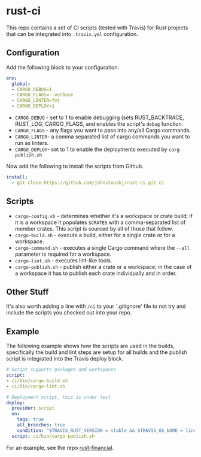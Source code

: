 # rust-ci

This repo contains a set of CI scripts (tested with Travis) for 
Rust projects that can be integrated into `.travis.yml` 
configuration.

## Configuration

Add the following block to your configuration.

``` yaml
env:
  global:
  - CARGO_DEBUG=1
  - CARGO_FLAGS=--verbose
  - CARGO_LINTER=fmt
  - CARGO_DEPLOY=1
```

* `CARGO_DEBUG` - set to 1 to enable debugging (sets RUST_BACKTRACE,
  RUST_LOG, CARGO_FLAGS, and enables the script's `debug` function.
* `CARGO_FLAGS` - any flags you want to pass into any/all Cargo
  commands.
* `CARGO_LINTER`- a comma separated list of cargo commands you want
  to run as linters. 
* `CARGO_DEPLOY`- set to 1 to enable the deployments executed by
  `carg-publish.sh`

Now add the following to install the scripts from Github.

``` yaml
install:
  - git clone https://github.com/johnstonskj/rust-ci.git ci
```

## Scripts

* `cargo-config.sh` - determines whether it's a workspace or crate build; if
  it is a workspace it populates `$CRATES` with a comma-separated list of 
  member crates. This script is sourced by all of those that follow.
* `cargo-build.sh` - execute a build, either for a single crate or for a 
  workspace.
* `cargo-command.sh` - executes a single Cargo command where the `--all`
  parameter is required for a workspace.
* `cargo-lint.sh` - executes lint-like tools.
* `cargo-publish.sh` - publish either a crate or a workspace; in the case of
  a workspace it has to publish each crate individually and in order.

## Other Stuff

It's also worth adding a line with `/ci` to your `.gitignore' file
to not try and include the scripts you checked out into your repo.

## Example

The following example shows how the scripts are used in the builds,
specifically the build and lint steps are setup for all builds and
the publish script is integrated into the Travis deploy block.

``` yaml
# Script supports packages and workspaces
script:
- ci/bin/cargo-build.sh
- ci/bin/cargo-lint.sh

# Deployment script, this is under test
deploy:
  provider: script
  on:
    tags: true
    all_branches: true
    condition: "$TRAVIS_RUST_VERSION = stable && $TRAVIS_OS_NAME = linux && $CARGO_DEPLOY = 1"
  script: ci/bin/cargo-publish.sh
```

For an example, see the repo [rust-financial](https://github.com/johnstonskj/rust-financial).
